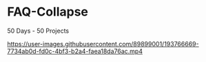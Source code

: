 # FAQ-Collapse
50 Days - 50 Projects


https://user-images.githubusercontent.com/89899001/193766669-7734ab0d-fd0c-4bf3-b2a4-faea18da76ac.mp4

